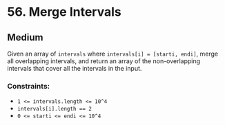 # 56. Merge Intervals

## Medium

Given an array of `intervals` where `intervals[i] = [starti, endi]`, merge all overlapping intervals, and return an
array of the non-overlapping intervals that cover all the intervals in the input.

### Constraints:

- `1 <= intervals.length <= 10^4`
- `intervals[i].length == 2`
- `0 <= starti <= endi <= 10^4`
